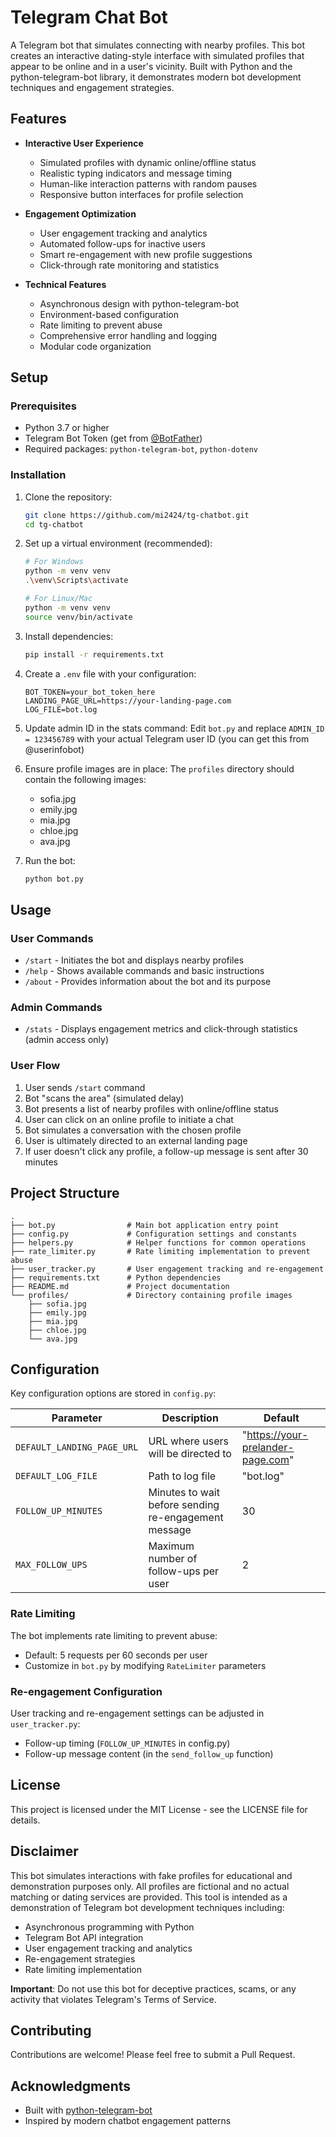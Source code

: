 # Telegram Chat Bot

A Telegram bot that simulates connecting with nearby profiles. This bot creates an interactive dating-style interface with simulated profiles that appear to be online and in a user's vicinity. Built with Python and the python-telegram-bot library, it demonstrates modern bot development techniques and engagement strategies.

## Features

- **Interactive User Experience**
  - Simulated profiles with dynamic online/offline status
  - Realistic typing indicators and message timing
  - Human-like interaction patterns with random pauses
  - Responsive button interfaces for profile selection

- **Engagement Optimization**
  - User engagement tracking and analytics
  - Automated follow-ups for inactive users
  - Smart re-engagement with new profile suggestions
  - Click-through rate monitoring and statistics

- **Technical Features**
  - Asynchronous design with python-telegram-bot
  - Environment-based configuration
  - Rate limiting to prevent abuse
  - Comprehensive error handling and logging
  - Modular code organization

## Setup

### Prerequisites

- Python 3.7 or higher
- Telegram Bot Token (get from [@BotFather](https://t.me/botfather))
- Required packages: `python-telegram-bot`, `python-dotenv`

### Installation

1. Clone the repository:
   ```bash
   git clone https://github.com/mi2424/tg-chatbot.git
   cd tg-chatbot
   ```

2. Set up a virtual environment (recommended):
   ```bash
   # For Windows
   python -m venv venv
   .\venv\Scripts\activate

   # For Linux/Mac
   python -m venv venv
   source venv/bin/activate
   ```

3. Install dependencies:
   ```bash
   pip install -r requirements.txt
   ```

4. Create a `.env` file with your configuration:
   ```
   BOT_TOKEN=your_bot_token_here
   LANDING_PAGE_URL=https://your-landing-page.com
   LOG_FILE=bot.log
   ```

5. Update admin ID in the stats command:
   Edit `bot.py` and replace `ADMIN_ID = 123456789` with your actual Telegram user ID (you can get this from @userinfobot)

6. Ensure profile images are in place:
   The `profiles` directory should contain the following images:
   - sofia.jpg
   - emily.jpg
   - mia.jpg
   - chloe.jpg
   - ava.jpg

7. Run the bot:
   ```bash
   python bot.py
   ```

## Usage

### User Commands
- `/start` - Initiates the bot and displays nearby profiles
- `/help` - Shows available commands and basic instructions
- `/about` - Provides information about the bot and its purpose

### Admin Commands
- `/stats` - Displays engagement metrics and click-through statistics (admin access only)

### User Flow
1. User sends `/start` command
2. Bot "scans the area" (simulated delay)
3. Bot presents a list of nearby profiles with online/offline status
4. User can click on an online profile to initiate a chat
5. Bot simulates a conversation with the chosen profile
6. User is ultimately directed to an external landing page
7. If user doesn't click any profile, a follow-up message is sent after 30 minutes

## Project Structure

```
.
├── bot.py                # Main bot application entry point
├── config.py             # Configuration settings and constants
├── helpers.py            # Helper functions for common operations
├── rate_limiter.py       # Rate limiting implementation to prevent abuse
├── user_tracker.py       # User engagement tracking and re-engagement
├── requirements.txt      # Python dependencies
├── README.md             # Project documentation
└── profiles/             # Directory containing profile images
    ├── sofia.jpg
    ├── emily.jpg
    ├── mia.jpg
    ├── chloe.jpg
    └── ava.jpg
```

## Configuration

Key configuration options are stored in `config.py`:

| Parameter | Description | Default |
|-----------|-------------|---------|
| `DEFAULT_LANDING_PAGE_URL` | URL where users will be directed to | "https://your-prelander-page.com" |
| `DEFAULT_LOG_FILE` | Path to log file | "bot.log" |
| `FOLLOW_UP_MINUTES` | Minutes to wait before sending re-engagement message | 30 |
| `MAX_FOLLOW_UPS` | Maximum number of follow-ups per user | 2 |

### Rate Limiting

The bot implements rate limiting to prevent abuse:
- Default: 5 requests per 60 seconds per user
- Customize in `bot.py` by modifying `RateLimiter` parameters

### Re-engagement Configuration

User tracking and re-engagement settings can be adjusted in `user_tracker.py`:
- Follow-up timing (`FOLLOW_UP_MINUTES` in config.py)
- Follow-up message content (in the `send_follow_up` function)

## License

This project is licensed under the MIT License - see the LICENSE file for details.

## Disclaimer

This bot simulates interactions with fake profiles for educational and demonstration purposes only. All profiles are fictional and no actual matching or dating services are provided. This tool is intended as a demonstration of Telegram bot development techniques including:

- Asynchronous programming with Python
- Telegram Bot API integration
- User engagement tracking and analytics
- Re-engagement strategies
- Rate limiting implementation

**Important**: Do not use this bot for deceptive practices, scams, or any activity that violates Telegram's Terms of Service.

## Contributing

Contributions are welcome! Please feel free to submit a Pull Request.

## Acknowledgments

- Built with [python-telegram-bot](https://github.com/python-telegram-bot/python-telegram-bot)
- Inspired by modern chatbot engagement patterns
